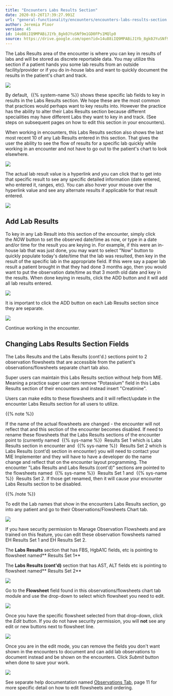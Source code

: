 ```yaml
---
title: "Encounters Labs Results Section"
date: 2020-03-26T17:39:27.991Z
url: "general-functionality/encounters/encounters-labs-results-section.html"
author: Jeremia Ploor
version: 45
id: 14u88iIQ9MPABiJ1Yb_8gk0JYuSNf9m1GD0FPs1MQlp0
source: https://drive.google.com/open?id=14u88iIQ9MPABiJ1Yb_8gk0JYuSNf9m1GD0FPs1MQlp0
---
```

The Labs Results area of the encounter is where you can key in results of labs and will be stored as discrete reportable data. You may utilize this section if a patient hands you some lab results from an outside facility/provider or if you do in-house labs and want to quickly document the results in the patient's chart and track.

![](../../external_files/bbc7c05315cdea4fdb8b194c57337391.png)

By default,  {{% system-name %}} shows these specific lab fields to key in results in the Labs Results section. We hope these are the most common that practices would perhaps want to key results into. However the practice has the ability to alter their Labs Results section because different specialities may have different Labs they want to key in and track. (See steps on subsequent pages on how to edit this section in your encounters).

When working in encounters, this Labs Results section also shows the last most recent 10 of any Lab Results entered in this section. That gives the user the ability to see the flow of results for a specific lab quickly while working in an encounter and not have to go out to the patient's chart to look elsewhere.

![](../../external_files/2bbadc8f2479d4618423477da3df0385.png)

The actual lab result value is a hyperlink and you can click that to get into that specific result to see any specific detailed information (date entered, who entered it, ranges, etc). You can also hover your mouse over the hyperlink value and see any alternate results if applicable for that result entered.

![](../../external_files/06716d553dce52059e5e5993ecd66886.png)

## Add Lab Results

To key in any Lab Result into this section of the encounter, simply click the *NOW* button to set the observed date/time as now, or type in a date and/or time for the result you are keying in. For example, if this were an in-house lab that was just done, you may want to select "Now" button to quickly populate today's date/time that the lab was resulted, then key in the result of the specific lab in the appropriate field. If this were say a paper lab result a patient brought in that they had done 3 months ago, then you would want to put the observation date/time as that 3 month old date and key in the results. When done keying in results, click the ADD button and it will add all lab results entered.

![](../../external_files/1e066f292088a4331dc2e5f100af8c70.png)

It is important to click the ADD button on each Lab Results section since they are separate.

![](../../external_files/21e68188be05a3c5e0946e7f9b11ace7.png)

Continue working in the encounter.

## Changing Labs Results Section Fields

The Labs Results and the Labs Results (cont'd.) sections point to 2 observation flowsheets that are accessible from the patient's observations/flowsheets separate chart tab also.

Super users can maintain this Labs Results section without help from MIE. Meaning a practice super user can remove "Potassium" field in this Labs Results section of their encounters and instead insert "Creatinine".

Users can make edits to these flowsheets and it will reflect/update in the encounter Labs Results section for all users to utilize.

{{% note %}}

If the name of the actual flowsheets are changed - the encounter will not reflect that and this section of the encounter becomes disabled. If need to rename these flowsheets that the Labs Results sections of the encounter point to (currently named  {{% sys-name %}}  Results Set 1 which is Labs Results section in encounter and  {{% sys-name %}}  Results Set 2 which is Labs Results (cont'd) section in encounter) you will need to contact your MIE Implementer and they will have to have a developer do the name change and reflect that on the encounter layout programming. The encounter "Labs Results and Labs Results (cont'd)" sections are pointed to the flowsheets named  {{% sys-name %}}  Results Set 1 and  {{% sys-name %}}  Results Set 2. If those get renamed, then it will cause your encounter Labs Results section to be disabled.

{{% /note %}}


To edit the Lab names that show in the encounters Labs Results section, go into any patient and go to their Observations/Flowsheets Chart tab.

![](../../external_files/7417ea84a352d6906ac72dd346ada555.png)

If you have security permission to Manage Observation Flowsheets and are trained on this feature, you can edit these observation flowsheets named EH Results Set 1 and EH Results Set 2.

The **Labs Results** section that has FBS, HgbA1C fields, etc is pointing to flowsheet named** Results Set 1**

The **Labs Results (cont'd)** section that has AST, ALT fields etc is pointing to flowsheet named** Results Set 2**

![](../../external_files/3d75596c3b25700f1b48b59bbd0954f4.png)

Go to the **Flowsheet** field found in this observations/flowsheets chart tab module and use the drop-down to select which flowsheet you need to edit.

![](../../external_files/301d00f21cdb7a8a906845a7c0d72b7b.png)

Once you have the specific flowsheet selected from that drop-down, click the *Edit* button. If you do not have security permission, you will **not** see any edit or new buttons next to flowsheet line.

![](../../external_files/5958084642a5702d0700e470d43f2e40.png)

Once you are in the edit mode, you can remove the fields you don't want shown in the encounters to document and can add lab observations to document instead and be shown on the encounters. Click *Submit* button when done to save your work.

![](../../external_files/ac26085f8319fa8885dd100e0aadb390.png)

See separate help documentation named [Observations Tab](https://docs.google.com/document/d/13UOUobSDFmuMqHmgps91RswTip-sSvHqkiAncWNOtaw), page 11 for more specific detail on how to edit flowsheets and ordering.

